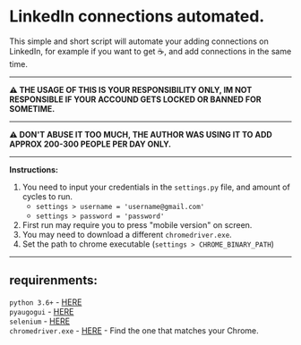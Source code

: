 # LinkedIn connections automated.

This simple and short script will automate your adding connections on LinkedIn, for example if you want to get ☕, and add connections in the same time.

----
**⚠️ THE USAGE OF THIS IS YOUR RESPONSIBILITY ONLY, IM NOT RESPONSIBLE IF YOUR ACCOUND GETS LOCKED OR BANNED FOR SOMETIME.**

----
**⚠️ DON'T ABUSE IT TOO MUCH, THE AUTHOR WAS USING IT TO ADD APPROX 200-300 PEOPLE PER DAY ONLY.**

----
**Instructions:**

1. You need to input your credentials in the `settings.py` file, and amount of cycles to run.
    - `settings > username = 'username@gmail.com'`
    - `settings > password = 'password'`
2. First run may require you to press "mobile version" on screen.
3. You may need to download a different `chromedriver.exe`.
4. Set the path to chrome executable (`settings > CHROME_BINARY_PATH`)
---
## requirenments:  
`python 3.6+` - [HERE](https://www.python.org/downloads/)  
`pyaugogui` - [HERE](https://pypi.org/project/PyAutoGUI/)  
`selenium` - [HERE](https://pypi.org/project/selenium/)  
`chromedriver.exe` - [HERE](https://chromedriver.chromium.org/downloads) - Find the one that matches your Chrome.